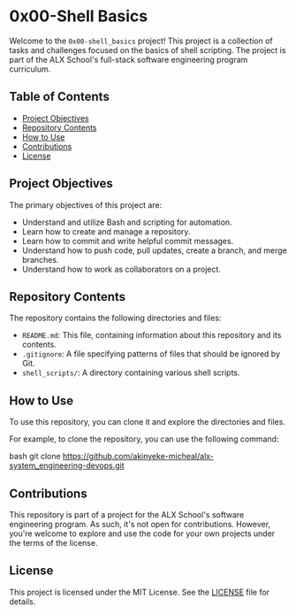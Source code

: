 # 0x00-Shell Basics

Welcome to the `0x00-shell_basics` project! This project is a collection of tasks and challenges focused on the basics of shell scripting. The project is part of the ALX School's full-stack software engineering program curriculum.

## Table of Contents

- [Project Objectives](#project-objectives)
- [Repository Contents](#repository-contents)
- [How to Use](#how-to-use)
- [Contributions](#contributions)
- [License](#license)

## Project Objectives

The primary objectives of this project are:

- Understand and utilize Bash and scripting for automation.
- Learn how to create and manage a repository.
- Learn how to commit and write helpful commit messages.
- Understand how to push code, pull updates, create a branch, and merge branches.
- Understand how to work as collaborators on a project.

## Repository Contents

The repository contains the following directories and files:

- `README.md`: This file, containing information about this repository and its contents.
- `.gitignore`: A file specifying patterns of files that should be ignored by Git.
- `shell_scripts/`: A directory containing various shell scripts.

## How to Use

To use this repository, you can clone it and explore the directories and files. 

For example, to clone the repository, you can use the following command:

bash git clone https://github.com/akinyeke-micheal/alx-system_engineering-devops.git


## Contributions

This repository is part of a project for the ALX School's software engineering program. As such, it's not open for contributions. However, you're welcome to explore and use the code for your own projects under the terms of the license.

## License

This project is licensed under the MIT License. See the [LICENSE](LICENSE) file for details.
